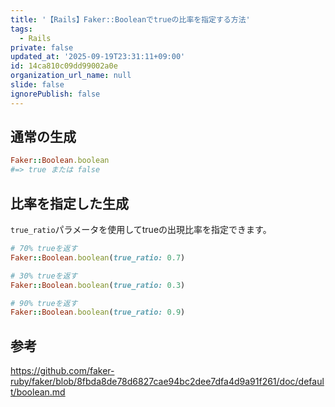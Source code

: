 ```yaml
---
title: '【Rails】Faker::Booleanでtrueの比率を指定する方法'
tags:
  - Rails
private: false
updated_at: '2025-09-19T23:31:11+09:00'
id: 14ca810c09dd99002a0e
organization_url_name: null
slide: false
ignorePublish: false
---
```

## 通常の生成

```ruby
Faker::Boolean.boolean
#=> true または false
```

## 比率を指定した生成

`true_ratio`パラメータを使用してtrueの出現比率を指定できます。

```ruby
# 70% trueを返す
Faker::Boolean.boolean(true_ratio: 0.7)

# 30% trueを返す
Faker::Boolean.boolean(true_ratio: 0.3)

# 90% trueを返す
Faker::Boolean.boolean(true_ratio: 0.9)
```

## 参考

https://github.com/faker-ruby/faker/blob/8fbda8de78d6827cae94bc2dee7dfa4d9a91f261/doc/default/boolean.md
